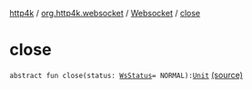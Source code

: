 [http4k](../../index.md) / [org.http4k.websocket](../index.md) / [Websocket](index.md) / [close](./close.md)

# close

`abstract fun close(status: `[`WsStatus`](../-ws-status/index.md)` = NORMAL): `[`Unit`](https://kotlinlang.org/api/latest/jvm/stdlib/kotlin/-unit/index.html) [(source)](https://github.com/http4k/http4k/blob/master/http4k-core/src/main/kotlin/org/http4k/websocket/websocket.kt#L16)